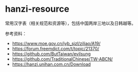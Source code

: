 # hanzi-resource

常用汉字表（相关规范和资源等），包括中国两岸三地以及日韩越等。

参考资料：

- <https://www.moe.gov.cn/jyb_sjzl/ziliao/A19/>
- <https://forum.freemdict.com/t/topic/21370/>
- <https://github.com/ButTaiwan/evilsung>
- <https://github.com/TraditionalChinese/TW-ABCN/>
- <https://hanzi.unihan.com.cn/Download>
